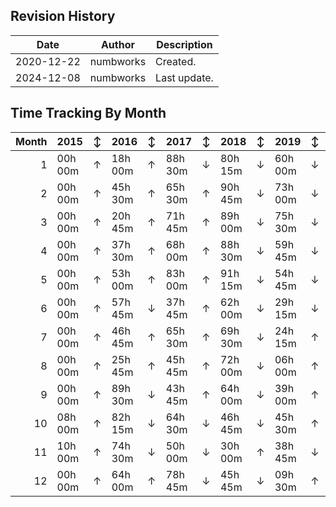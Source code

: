 ## Revision History

|Date|Author|Description|
|---|---|---|
|2020-12-22|numbworks|Created.|
|2024-12-08|numbworks|Last update.|

## Time Tracking By Month

|   Month | 2015    | ↕   | 2016    | ↕   | 2017    | ↕   | 2018    | ↕   | 2019    | ↕   | 2020     | ↕   | 2021     | ↕   | 2022    | ↕   | 2023    | ↕   | 2024     |
|--------:|:--------|:----|:--------|:----|:--------|:----|:--------|:----|:--------|:----|:---------|:----|:---------|:----|:--------|:----|:--------|:----|:---------|
|       1 | 00h 00m | ↑   | 18h 00m | ↑   | 88h 30m | ↓   | 80h 15m | ↓   | 60h 00m | ↓   | 29h 15m  | ↑   | 53h 00m  | ↓   | 00h 00m | ↑   | 06h 00m | ↑   | 45h 45m  |
|       2 | 00h 00m | ↑   | 45h 30m | ↑   | 65h 30m | ↑   | 90h 45m | ↓   | 73h 00m | ↓   | 38h 00m  | ↓   | 31h 30m  | ↓   | 03h 00m | ↑   | 24h 00m | ↑   | 77h 45m  |
|       3 | 00h 00m | ↑   | 20h 45m | ↑   | 71h 45m | ↑   | 89h 00m | ↓   | 75h 30m | ↓   | 35h 00m  | ↑   | 40h 30m  | ↓   | 06h 15m | ↑   | 50h 15m | ↑   | 77h 45m  |
|       4 | 00h 00m | ↑   | 37h 30m | ↑   | 68h 00m | ↑   | 88h 30m | ↓   | 59h 45m | ↓   | 40h 45m  | ↓   | 19h 00m  | ↑   | 27h 30m | ↓   | 19h 00m | ↑   | 29h 30m  |
|       5 | 00h 00m | ↑   | 53h 00m | ↑   | 83h 00m | ↑   | 91h 15m | ↓   | 54h 45m | ↓   | 14h 30m  | ↑   | 112h 45m | ↓   | 49h 45m | ↓   | 31h 00m | ↑   | 43h 00m  |
|       6 | 00h 00m | ↑   | 57h 45m | ↓   | 37h 45m | ↑   | 62h 00m | ↓   | 29h 15m | ↓   | 12h 00m  | ↑   | 54h 00m  | ↑   | 73h 30m | ↓   | 24h 45m | ↑   | 48h 00m  |
|       7 | 00h 00m | ↑   | 46h 45m | ↑   | 65h 30m | ↑   | 69h 30m | ↓   | 24h 15m | ↑   | 34h 00m  | ↓   | 23h 30m  | ↑   | 51h 00m | ↓   | 16h 30m | ↑   | 67h 00m  |
|       8 | 00h 00m | ↑   | 25h 45m | ↑   | 45h 45m | ↑   | 72h 00m | ↓   | 06h 00m | ↑   | 32h 00m  | ↑   | 110h 00m | ↓   | 36h 30m | ↑   | 41h 30m | ↓   | 32h 45m  |
|       9 | 00h 00m | ↑   | 89h 30m | ↓   | 43h 45m | ↑   | 64h 00m | ↓   | 39h 00m | ↑   | 44h 00m  | ↓   | 43h 30m  | ↑   | 69h 00m | ↓   | 50h 15m | ↓   | 48h 00m  |
|      10 | 08h 00m | ↑   | 82h 15m | ↓   | 64h 30m | ↓   | 46h 45m | ↓   | 45h 30m | ↑   | 48h 00m  | ↓   | 35h 30m  | ↑   | 38h 30m | ↓   | 20h 00m | ↑   | 101h 30m |
|      11 | 10h 00m | ↑   | 74h 30m | ↓   | 50h 00m | ↓   | 30h 00m | ↑   | 38h 45m | ↓   | 35h 30m  | ↓   | 13h 15m  | ↑   | 58h 15m | ↓   | 14h 30m | ↑   | 88h 00m  |
|      12 | 00h 00m | ↑   | 64h 00m | ↑   | 78h 45m | ↓   | 45h 45m | ↓   | 09h 30m | ↑   | 107h 30m | ↓   | 01h 00m  | ↑   | 54h 15m | ↓   | 22h 30m | ↑   | 44h 00m  |
